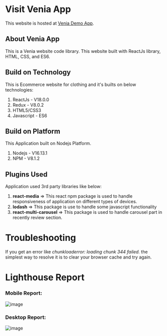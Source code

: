 # Visit Venia App
This website is hosted at [Venia Demo App](https://single15.github.io/capstone/).

## About Venia App

This is a Venia website code library. This website built with ReactJs library, HTML, CSS, and ES6.  

## Build on Technology
This is Ecommerce website for clothing and it's builts on below technologies: 
1. ReactJs - V18.0.0
2. Redux - V8.0.2
3. HTML5/CSS3
4. Javascript - ES6

## Build on Platform
This Application built on Nodejs Platform.
1. Nodejs - V16.13.1
2. NPM - V8.1.2

## Plugins Used
Application used 3rd party libraries like below:
1. **react-media** => This react npm package is used to handle responsiveness of application on different types of devices.
2. **lodash** => This package is use to handle some javascript functionality 
3. **react-multi-carousel** => This package is used to handle carousel part in recently review section. 

# Troubleshooting
If you get an error like _chunkloaderror: loading chunk 344 failed._ the simplest way to resolve it is to clear your browser cache and try again. 


# Lighthouse Report
### Mobile Report: 
![image](https://user-images.githubusercontent.com/102651970/175464309-b129bfcb-afdf-40ae-8a75-f526adedb890.png)



### Desktop Report: 
![image](https://user-images.githubusercontent.com/102651970/175464449-e35b15da-cab9-4544-881a-e6f111fe110f.png)



